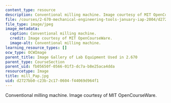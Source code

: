```yaml
---
content_type: resource
description: Conventional milling machine. Image courtesy of MIT OpenCourseWare.
file: /courses/2-670-mechanical-engineering-tools-january-iap-2004/d2727bb0c23b2c170604f44069d964f1_mill_Pap.jpg
file_type: image/jpeg
image_metadata:
  caption: Conventional milling machine.
  credit: Image courtesy of MIT OpenCourseWare.
  image-alt: Conventional milling machine.
learning_resource_types: []
ocw_type: OCWImage
parent_title: Image Gallery of Lab Equipment Used in 2.670
parent_type: CourseSection
parent_uid: fb05650f-0566-01f3-dc7a-b8e25aca4dda
resourcetype: Image
title: mill_Pap.jpg
uid: d2727bb0-c23b-2c17-0604-f44069d964f1
---
```

Conventional milling machine. Image courtesy of MIT OpenCourseWare.

